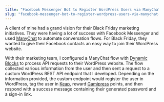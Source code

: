 ```yaml
---
title: "Facebook Messenger Bot to Register WordPress Users via ManyChat API"
slug: "facebook-messenger-bot-to-register-wordpress-users-via-manychat-api"
---
```


A client of mine had a grand vision for their Black Friday marketing initiatives. They were having a lot of success with Facebook Messenger and used [ManyChat](https://manychat.com/) to automate conversation flows. For Black Friday, they wanted to give their Facebook contacts an easy way to join their WordPress website.

With their marketing team, I configured a ManyChat flow with [Dynamic Blocks](https://support.manychat.com/support/solutions/articles/36000143342-dev-tools-dynamic-block) to process API requests to their WordPress website. The flow collected various information from the user and then sent a request to a custom WordPress REST API endpoint that I developed. Depending on the information provided, the custom endpoint would register the user in WordPress, tag the user in [Keap](https://keap.com/), reward [Gamipress](https://gamipress.com/) points, and then respond with a success message containing their generated password and a sign-in link.
